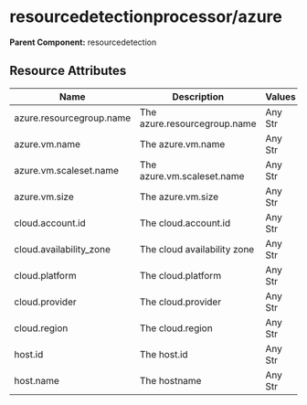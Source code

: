 [comment]: <> (Code generated by mdatagen. DO NOT EDIT.)

# resourcedetectionprocessor/azure

**Parent Component:** resourcedetection

## Resource Attributes

| Name | Description | Values | Enabled |
| ---- | ----------- | ------ | ------- |
| azure.resourcegroup.name | The azure.resourcegroup.name | Any Str | true |
| azure.vm.name | The azure.vm.name | Any Str | true |
| azure.vm.scaleset.name | The azure.vm.scaleset.name | Any Str | true |
| azure.vm.size | The azure.vm.size | Any Str | true |
| cloud.account.id | The cloud.account.id | Any Str | true |
| cloud.availability_zone | The cloud availability zone | Any Str | true |
| cloud.platform | The cloud.platform | Any Str | true |
| cloud.provider | The cloud.provider | Any Str | true |
| cloud.region | The cloud.region | Any Str | true |
| host.id | The host.id | Any Str | true |
| host.name | The hostname | Any Str | true |
